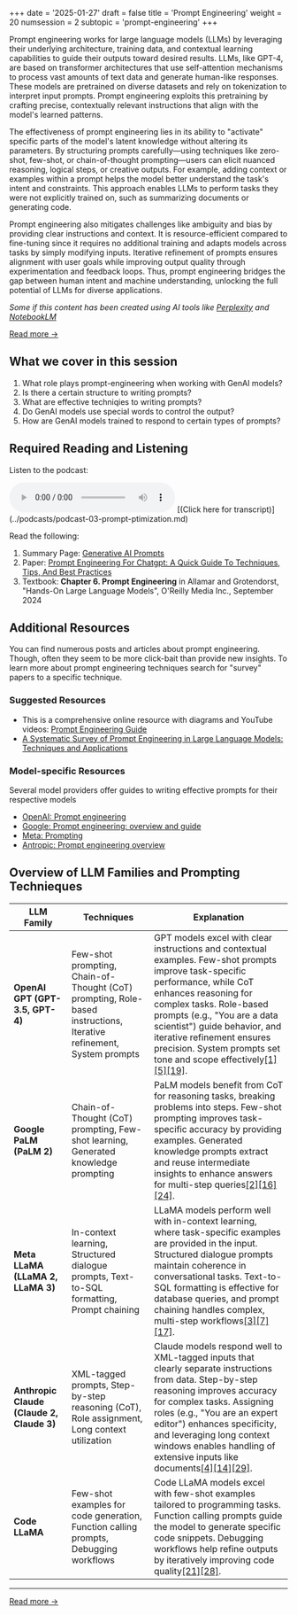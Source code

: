 +++
date = '2025-01-27'
draft = false
title = 'Prompt Engineering'
weight = 20
numsession = 2
subtopic = 'prompt-engineering'
+++

Prompt engineering works for large language models (LLMs) by leveraging their underlying architecture, training data, and contextual learning capabilities to guide their outputs toward desired results. LLMs, like GPT-4, are based on transformer architectures that use self-attention mechanisms to process vast amounts of text data and generate human-like responses. These models are pretrained on diverse datasets and rely on tokenization to interpret input prompts. Prompt engineering exploits this pretraining by crafting precise, contextually relevant instructions that align with the model's learned patterns.

The effectiveness of prompt engineering lies in its ability to "activate" specific parts of the model's latent knowledge without altering its parameters. By structuring prompts carefully—using techniques like zero-shot, few-shot, or chain-of-thought prompting—users can elicit nuanced reasoning, logical steps, or creative outputs. For example, adding context or examples within a prompt helps the model better understand the task's intent and constraints. This approach enables LLMs to perform tasks they were not explicitly trained on, such as summarizing documents or generating code.

Prompt engineering also mitigates challenges like ambiguity and bias by providing clear instructions and context. It is resource-efficient compared to fine-tuning since it requires no additional training and adapts models across tasks by simply modifying inputs. Iterative refinement of prompts ensures alignment with user goals while improving output quality through experimentation and feedback loops. Thus, prompt engineering bridges the gap between human intent and machine understanding, unlocking the full potential of LLMs for diverse applications.

<!-- more -->
*Some if this content has been created using AI tools like [Perplexity]() and [NotebookLM](https://notebooklm.google.com/)*

<a href="../../subtopics/prompt-engineering/">Read more →</a>

## What we cover in this session
1. What role plays prompt-engineering when working with GenAI models?
2. Is there a certain structure to writing prompts?
3. What are effective techniqies to writing prompts?
4. Do GenAI models use special words to control the output?
5. How are GenAI models trained to respond to certain types of prompts?

## Required Reading and Listening
Listen to the podcast:

 <audio controls>
    <source src="https://insight-gsu-edu-msa8700-public-files-us-east-1.s3.us-east-1.amazonaws.com/podcast/Generative+AI+Prompt+Engineering+Techniques.wav" type="audio/wav">
    Your browser does not support the audio element.
</audio>
[(Click here for transcript)](../podcasts/podcast-03-prompt-ptimization.md)

Read the following:
1. Summary Page: [Generative AI Prompts](https://www.perplexity.ai/page/popular-generative-ai-prompts-vON3yQq5QaGXhVf8gJPmkA)
2. Paper: [Prompt Engineering For Chatgpt: A Quick Guide To Techniques, Tips, And Best Practices](https://insight-gsu-edu-msa8700-public-files-us-east-1.s3.us-east-1.amazonaws.com/docs/Prompt_Engineering_For_ChatGPT_A_Quick_Guide_To_Te.pdf)
3. Textbook: **Chapter 6. Prompt Engineering** in Allamar and Grotendorst, "Hands-On Large Language Models", O'Reilly Media Inc., September 2024


## Additional Resources
You can find numerous posts and articles about prompt engineering. Though, often they seem to be more click-bait than provide new insights.
To learn more about prompt engineering techniques search for "survey" papers to a specific technique.

### Suggested Resources
- This is a comprehensive online resource with diagrams and YouTube videos: [Prompt Engineering Guide](https://www.promptingguide.ai/)
- [A Systematic Survey of Prompt Engineering in Large Language Models: Techniques and Applications](https://arxiv.org/pdf/2402.07927)

### Model-specific Resources 
Several model providers offer guides to writing effective prompts for their respective models
- [OpenAI: Prompt engineering](https://platform.openai.com/docs/guides/prompt-engineering)
- [Google: Prompt engineering: overview and guide](https://cloud.google.com/discover/what-is-prompt-engineering)
- [Meta: Prompting](https://www.llama.com/docs/how-to-guides/prompting/)
- [Antropic: Prompt engineering overview](https://docs.anthropic.com/en/docs/build-with-claude/prompt-engineering/overview)



## Overview of LLM Families and Prompting Technieques

| **LLM Family**       | **Techniques** | **Explanation** |
|-----------------------|---------------|-----------------|
| **OpenAI GPT (GPT-3.5, GPT-4)** | Few-shot prompting, Chain-of-Thought (CoT) prompting, Role-based instructions, Iterative refinement, System prompts | GPT models excel with clear instructions and contextual examples. Few-shot prompts improve task-specific performance, while CoT enhances reasoning for complex tasks. Role-based prompts (e.g., "You are a data scientist") guide behavior, and iterative refinement ensures precision. System prompts set tone and scope effectively<a href="https://masterofcode.com/blog/the-ultimate-guide-to-gpt-prompt-engineering" target="_blank">[1]</a><a href="https://www.datacamp.com/tutorial/a-beginners-guide-to-chatgpt-prompt-engineering" target="_blank">[5]</a><a href="https://help.openai.com/en/articles/6654000-best-practices-for-prompt-engineering-with-the-openai-api" target="_blank">[19]</a>. |
| **Google PaLM (PaLM 2)**        | Chain-of-Thought (CoT) prompting, Few-shot learning, Generated knowledge prompting                                       | PaLM models benefit from CoT for reasoning tasks, breaking problems into steps. Few-shot prompting improves task-specific accuracy by providing examples. Generated knowledge prompts extract and reuse intermediate insights to enhance answers for multi-step queries<a href="https://blog.gopenai.com/fundamental-prompt-engineering-guide-with-vertex-ai-palm-api-c9f307413d85?gi=109a3468ce4f" target="_blank">[2]</a><a href="https://www.youtube.com/watch?v=ou_RisUyHKI" target="_blank">[16]</a><a href="https://cloud.google.com/blog/products/application-development/five-best-practices-for-prompt-engineering?hl=en" target="_blank">[24]</a>.                                                              |
| **Meta LLaMA (LLaMA 2, LLaMA 3)** | In-context learning, Structured dialogue prompts, Text-to-SQL formatting, Prompt chaining                                                              | LLaMA models perform well with in-context learning, where task-specific examples are provided in the input. Structured dialogue prompts maintain coherence in conversational tasks. Text-to-SQL formatting is effective for database queries, and prompt chaining handles complex, multi-step workflows<a href="https://www.llama.com/docs/how-to-guides/prompting/" target="_blank">[3]</a><a href="https://aws.amazon.com/blogs/machine-learning/best-practices-for-prompt-engineering-with-meta-llama-3-for-text-to-sql-use-cases/" target="_blank">[7]</a><a href="https://www.youtube.com/watch?v=zsSQicZp_8o" target="_blank">[17]</a>.                              |
| **Anthropic Claude (Claude 2, Claude 3)** | XML-tagged prompts, Step-by-step reasoning (CoT), Role assignment, Long context utilization                                                       | Claude models respond well to XML-tagged inputs that clearly separate instructions from data. Step-by-step reasoning improves accuracy for complex tasks. Assigning roles (e.g., "You are an expert editor") enhances specificity, and leveraging long context windows enables handling of extensive inputs like documents<a href="https://www.vellum.ai/blog/prompt-engineering-tips-for-claude" target="_blank">[4]</a><a href="https://www.google.com/" target="_blank">[14]</a><a href="https://creatoreconomy.so/p/claude-7-advanced-ai-prompting-tips" target="_blank">[29]</a>.           |
| **Code LLaMA**        | Few-shot examples for code generation, Function calling prompts, Debugging workflows                                              | Code LLaMA models excel with few-shot examples tailored to programming tasks. Function calling prompts guide the model to generate specific code snippets. Debugging workflows help refine outputs by iteratively improving code quality<a href="https://www.promptingguide.ai/models/code-llama" target="_blank">[21]</a><a href="https://github.com/ksm26/Prompt-Engineering-with-Llama-2" target="_blank">[28]</a>.                                                                                                 |

<!--
**Citations**
- [1] https://masterofcode.com/blog/the-ultimate-guide-to-gpt-prompt-engineering
- [2] https://blog.gopenai.com/fundamental-prompt-engineering-guide-with-vertex-ai-palm-api-c9f307413d85?gi=109a3468ce4f
- [3] https://www.llama.com/docs/how-to-guides/prompting/
- [4] https://www.vellum.ai/blog/prompt-engineering-tips-for-claude
- [5] https://www.datacamp.com/tutorial/a-beginners-guide-to-chatgpt-prompt-engineering
- [6] https://open.ocolearnok.org/aibusinessapplications/chapter/prompt-engineering-for-large-language-models/
- [7] https://aws.amazon.com/blogs/machine-learning/best-practices-for-prompt-engineering-with-meta-llama-3-for-text-to-sql-use-cases/
- [8] https://aws.amazon.com/blogs/machine-learning/prompt-engineering-techniques-and-best-practices-learn-by-doing-with-anthropics-claude-3-on-amazon-bedrock/
- [9] https://learn.microsoft.com/zh-cn/Azure/ai-services/openai/concepts/prompt-engineering
- [10] https://www.mercity.ai/blog-post/advanced-prompt-engineering-techniques
- [11] https://www.reddit.com/r/ChatGPT/comments/12aobpp/maximizing_prompt_effectiveness_techniques_for/
- [12] https://www.k2view.com/blog/prompt-engineering-techniques/
- [13] https://www.deeplearning.ai/short-courses/prompt-engineering-with-llama-2/
- [14] https://www.google.com/
- [15] https://community.ipfire.org/t/how-to-prompt-gpt-models-to-create-effective-tutorials/10024
- [16] https://www.youtube.com/watch?v=ou_RisUyHKI
- [17] https://www.youtube.com/watch?v=zsSQicZp_8o
- [18] https://www.reddit.com/r/ClaudeAI/comments/1gds696/the_only_prompt_you_need/
- [19] https://help.openai.com/en/articles/6654000-best-practices-for-prompt-engineering-with-the-openai-api
- [20] https://www.promptingguide.ai
- [21] https://www.promptingguide.ai/models/code-llama
- [22] https://blog.mlq.ai/prompt-engineering-claude-metaprompt/
- [23] https://www.reddit.com/r/GPT3/comments/10hmtpa/prompt_engineering_tips_for_better_code/
- [24] https://cloud.google.com/blog/products/application-development/five-best-practices-for-prompt-engineering?hl=en
- [25] https://www.reddit.com/r/ClaudeAI/comments/1exy6re/the_people_who_are_having_amazing_results_with/
- [26] https://platform.openai.com/docs/guides/prompt-engineering
- [27] https://www.linkedin.com/pulse/5-key-prompt-engineering-techniques-using-claude-julien-coupez-r59ne
- [28] https://github.com/ksm26/Prompt-Engineering-with-Llama-2
- [29] https://creatoreconomy.so/p/claude-7-advanced-ai-prompting-tips
-->

---
<a href="../../subtopics/prompt-engineering/">Read more →</a>